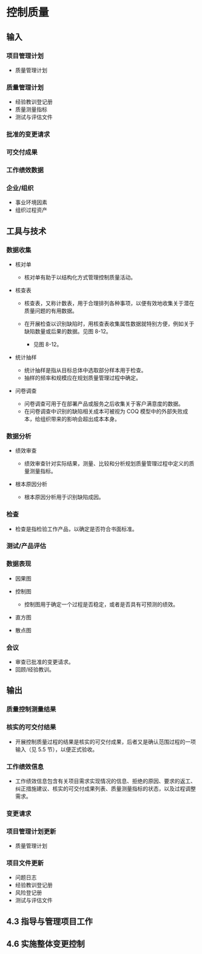 # 控制质量

## 输入

### 项目管理计划

- 质量管理计划

### 质量管理计划

- 经验教训登记册
- 质量测量指标
- 测试与评估文件

### 批准的变更请求

### 可交付成果

### 工作绩效数据

### 企业/组织

- 事业环境因素
- 组织过程资产

## 工具与技术

### 数据收集

- 核对单

    - 核对单有助于以结构化方式管理控制质量活动。

- 核查表

    - 核查表，又称计数表，用于合理排列各种事项，以便有效地收集关于潜在质量问题的有用数据。
    - 在开展检查以识别缺陷时，用核查表收集属性数据就特别方便，例如关于缺陷数量或后果的数据。见图 8-12。

        - 见图 8-12。

- 统计抽样

    - 统计抽样是指从目标总体中选取部分样本用于检查。
    - 抽样的频率和规模应在规划质量管理过程中确定。

- 问卷调查

    - 问卷调查可用于在部署产品或服务之后收集关于客户满意度的数据。
    - 在问卷调查中识别的缺陷相关成本可被视为 COQ 模型中的外部失败成本，给组织带来的影响会超出成本本身。

### 数据分析

- 绩效审查

    - 绩效审查针对实际结果，测量、比较和分析规划质量管理过程中定义的质量测量指标。

- 根本原因分析

    - 根本原因分析用于识别缺陷成因。

### 检查

- 检查是指检验工作产品，以确定是否符合书面标准。

### 测试/产品评估

### 数据表现

- 因果图
- 控制图

    - 控制图用于确定一个过程是否稳定，或者是否具有可预测的绩效。

- 直方图
- 散点图

### 会议

- 审查已批准的变更请求。
- 回顾/经验教训。

## 输出

### 质量控制测量结果

### 核实的可交付结果

- 开展控制质量过程的结果是核实的可交付成果，后者又是确认范围过程的一项输入（见 5.5 节），以便正式验收。

### 工作绩效信息

- 工作绩效信息包含有关项目需求实现情况的信息、拒绝的原因、要求的返工、纠正措施建议、核实的可交付成果列表、质量测量指标的状态，以及过程调整需求。

### 变更请求

### 项目管理计划更新

- 质量管理计划

### 项目文件更新

- 问题日志
- 经验教训登记册
- 风险登记册
- 测试与评估文件

## 4.3 指导与管理项目工作

## 4.6 实施整体变更控制

